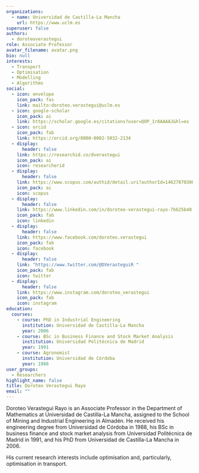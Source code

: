 ```yaml
---
organizations:
  - name: Universidad de Castilla-La Mancha
    url: https://www.uclm.es
superuser: false
authors:
  - doroteoverastegui
role: Associate Professor
avatar_filename: avatar.png
bio: null
interests:
  - Transport
  - Optimisation
  - Modelling
  - Algorithms
social:
  - icon: envelope
    icon_pack: fas
    link: mailto:doroteo.verastegui@uclm.es
  - icon: google-scholar
    icon_pack: ai
    link: https://scholar.google.es/citations?user=QOP_1r8AAAAJ&hl=es
  - icon: orcid
    icon_pack: fab
    link: https://orcid.org/0000-0002-5032-2134
  - display:
      header: false
    link: https://researchid.co/dverastegui
    icon_pack: ai
    icon: researcherid
  - display:
      header: false
    link: https://www.scopus.com/authid/detail.uri?authorId=14627870300
    icon_pack: ai
    icon: scopus
  - display:
      header: false
    link: https://www.linkedin.com/in/doroteo-verastegui-rayo-7bb25b48
    icon_pack: fab
    icon: linkedin
  - display:
      header: false
    link: https://www.facebook.com/doroteo.verastegui
    icon_pack: fab
    icon: facebook
  - display:
      header: false
    link: "https://www.twitter.com/@DVerasteguiR "
    icon_pack: fab
    icon: twitter
  - display:
      header: false
    link: https://www.instagram.com/doroteo_verastegui
    icon_pack: fab
    icon: instagram
education:
  courses:
    - course: PhD in Industrial Engineering
      institution: Universidad de Castilla-La Mancha
      year: 2006
    - course: BSc in Business Finance and Stock Market Analysis
      institution: Universidad Politécnica de Madrid
      year: 1991
    - course: Agronomist
      institution: Universidad de Córdoba
      year: 1988
user_groups:
  - Researchers
highlight_name: false
title: Doroteo Verastegui Rayo
email: ""
---
```

Doroteo Verastegui Rayo is an Associate Professor in the Department of Mathematics at Universidad de Castilla-La Mancha, assigned to the School of Mining and Industrial Engineering in Almadén. He received his engineering degree from Universidad de Córdoba in 1988, his BSc in business finance and stock market analysis from Universidad Politécnica de Madrid in 1991, and his PhD from  Universidad de Castilla-La Mancha in 2006. 

His current research interests include optimisation and, particularly,  optimisation in transport.